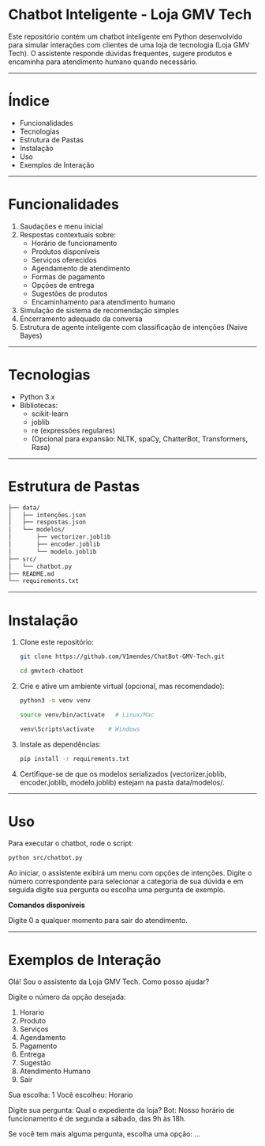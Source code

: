 # **Chatbot Inteligente - Loja GMV Tech**

Este repositório contém um chatbot inteligente em Python desenvolvido para simular interações com clientes de uma loja de tecnologia (Loja GMV Tech). O assistente responde dúvidas frequentes, sugere produtos e encaminha para atendimento humano quando necessário.
_______________________________________________________________________________
# **Índice**

- Funcionalidades
- Tecnologias
- Estrutura de Pastas
- Instalação
- Uso
- Exemplos de Interação
_______________________________________________________________________________
# **Funcionalidades**

1. Saudações e menu inicial
2. Respostas contextuais sobre:
   - Horário de funcionamento
   - Produtos disponíveis
   - Serviços oferecidos
   - Agendamento de atendimento
   - Formas de pagamento
   - Opções de entrega
   - Sugestões de produtos
   - Encaminhamento para atendimento humano
4. Simulação de sistema de recomendação simples
5. Encerramento adequado da conversa
6. Estrutura de agente inteligente com classificação de intenções (Naive Bayes)
_______________________________________________________________________________
# **Tecnologias**

- Python 3.x
- Bibliotecas:
  - scikit-learn
  - joblib
  - re (expressões regulares)
  - (Opcional para expansão: NLTK, spaCy, ChatterBot, Transformers, Rasa)
_______________________________________________________________________________
#  **Estrutura de Pastas**
```bash
├── data/
│   ├── intenções.json           
│   ├── respostas.json           
│   └── modelos/                 
│       ├── vectorizer.joblib
│       ├── encoder.joblib
│       └── modelo.joblib
├── src/
│   └── chatbot.py               
├── README.md                    
└── requirements.txt
```           
______________________________________________________________________________
# **Instalação**

1. Clone este repositório:

    ```bash
   git clone https://github.com/V1mendes/ChatBot-GMV-Tech.git
    ```
    ```bash
    cd gmvtech-chatbot
    ``` 

3. Crie e ative um ambiente virtual (opcional, mas recomendado):

    ```bash
    python3 -m venv venv
    ``` 
    ```bash
    source venv/bin/activate   # Linux/Mac
    ``` 
    ```bash
    venv\Scripts\activate    # Windows
    ```

4. Instale as dependências:

    ```bash
    pip install -r requirements.txt
    ```

5. Certifique-se de que os modelos serializados (vectorizer.joblib, encoder.joblib, modelo.joblib) estejam na pasta data/modelos/.
_____________________________________________________________________________
# **Uso**

Para executar o chatbot, rode o script:

```bash
python src/chatbot.py
```

Ao iniciar, o assistente exibirá um menu com opções de intenções. Digite o número correspondente para selecionar a categoria de sua dúvida e em seguida digite sua pergunta ou escolha uma pergunta de exemplo.

**Comandos disponíveis**

Digite 0 a qualquer momento para sair do atendimento.
____________________________________________________________________________
# **Exemplos de Interação**

Olá! Sou o assistente da Loja GMV Tech. Como posso ajudar?

Digite o número da opção desejada:
1. Horario
2. Produto
3. Serviços
4. Agendamento
5. Pagamento
6. Entrega
7. Sugestão
8. Atendimento Humano
0. Sair

Sua escolha: 1
Você escolheu: Horario

Digite sua pergunta: Qual o expediente da loja?
Bot: Nosso horário de funcionamento é de segunda a sábado, das 9h às 18h.

Se você tem mais alguma pergunta, escolha uma opção:
...
